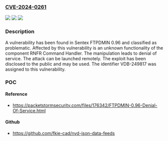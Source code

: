 ### [CVE-2024-0261](https://cve.mitre.org/cgi-bin/cvename.cgi?name=CVE-2024-0261)
![](https://img.shields.io/static/v1?label=Product&message=FTPDMIN&color=blue)
![](https://img.shields.io/static/v1?label=Version&message=%3D%200.96%20&color=brighgreen)
![](https://img.shields.io/static/v1?label=Vulnerability&message=CWE-404%20Denial%20of%20Service&color=brighgreen)

### Description

A vulnerability has been found in Sentex FTPDMIN 0.96 and classified as problematic. Affected by this vulnerability is an unknown functionality of the component RNFR Command Handler. The manipulation leads to denial of service. The attack can be launched remotely. The exploit has been disclosed to the public and may be used. The identifier VDB-249817 was assigned to this vulnerability.

### POC

#### Reference
- https://packetstormsecurity.com/files/176342/FTPDMIN-0.96-Denial-Of-Service.html

#### Github
- https://github.com/fkie-cad/nvd-json-data-feeds

